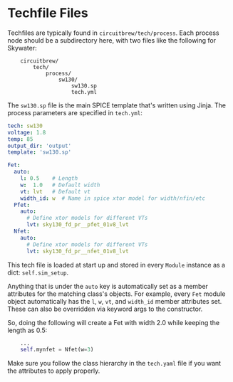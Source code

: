 
# Techfile Files
Techfiles are typically found in `circuitbrew/tech/process`.  Each process node should be a subdirectory here, with two files
like the following for Skywater:

```
    circuitbrew/
        tech/
            process/
                sw130/
                    sw130.sp
                    tech.yml
```

The `sw130.sp` file is the main SPICE template that's written using Jinja.  The process parameters are specified in
`tech.yml`:

```yaml
tech: sw130
voltage: 1.8
temp: 85
output_dir: 'output'
template: 'sw130.sp'

Fet:
  auto:
    l: 0.5    # Length
    w:  1.0   # Default width
    vt: lvt   # Default vt 
    width_id: w  # Name in spice xtor model for width/nfin/etc
  Pfet:
    auto:
      # Define xtor models for different VTs
      lvt: sky130_fd_pr__pfet_01v8_lvt
  Nfet:
    auto:
      # Define xtor models for different VTs
      lvt: sky130_fd_pr__nfet_01v8_lvt

```
This tech file is loaded at start up and stored in every `Module` instance as a dict: 
`self.sim_setup`. 

Anything that is under the `auto` key is automatically set as a member attributes for
the matching class's objects.  For example, every `Fet` module object
automatically has the `l`, `w`, `vt`, and `width_id` member attributes set.
These can also be overridden via keyword args to the constructor.

So, doing the following will create a Fet with width 2.0 while keeping the length as 0.5:
``` py
    ...
    self.mynfet = Nfet(w=3)
```

Make sure you follow the class hierarchy in the `tech.yaml` file if you want the attributes
to apply properly.